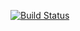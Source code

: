 [![Build Status](https://travis-ci.org/CamelJoelZ/LAB5.svg?branch=master)](https://travis-ci.org/CamelJoelZ/LAB5)
